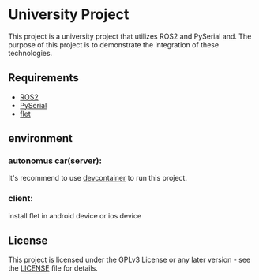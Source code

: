 # University Project

This project is a university project that utilizes ROS2 and PySerial and. The purpose of this project is to demonstrate the integration of these technologies.

## Requirements

- [ROS2](https://docs.ros.org/en/humble/index.html)
- [PySerial](https://pyserial.readthedocs.io/en/latest/index.html)
- [flet](https://flet.dev/)

## environment
### autonomus car(server):
It's recommend to use [devcontainer](.devcontainer) to run this project.

### client:

install flet in android device or ios device


## License

This project is licensed under the GPLv3 License or any later version - see the [LICENSE](LICENSE) file for details.
